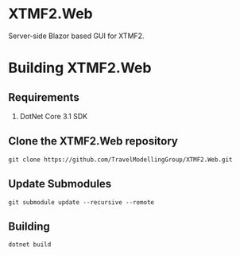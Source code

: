 # XTMF2.Web

Server-side Blazor based GUI for XTMF2.

# Building XTMF2.Web

## Requirements

1. DotNet Core 3.1 SDK

## Clone the XTMF2.Web repository

```
git clone https://github.com/TravelModellingGroup/XTMF2.Web.git
```

## Update Submodules

```
git submodule update --recursive --remote
```

## Building

```
dotnet build 
```